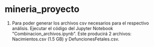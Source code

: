 # mineria_proyecto

1. Para poder generar los archivos csv necesarios para el respectivo análisis. Ejecutar el código del Jupyter Notebook "Combinacion_archivos.ipynb". Este producirá 2 archivos: Nacimientos.csv (1.5 GB) y DefuncionesFetales.csv. 
